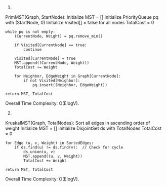 1.

PrimMST(Graph, StartNode):
    Initialize MST = []
    Initialize PriorityQueue pq with (StartNode, 0)
    Initialize Visited[] = false for all nodes
    TotalCost = 0

    while pq is not empty:
        (CurrentNode, Weight) = pq.remove_min()
        
        if Visited[CurrentNode] == true:
            continue
        
        Visited[CurrentNode] = true
        MST.append((CurrentNode, Weight))
        TotalCost += Weight
        
        for Neighbor, EdgeWeight in Graph[CurrentNode]:
            if not Visited[Neighbor]:
                pq.insert((Neighbor, EdgeWeight))
    
    return MST, TotalCost

Overall Time Complexity: O(ElogV).


2.

KruskalMST(Graph, TotalNodes):
    Sort all edges in ascending order of weight
    Initialize MST = []
    Initialize DisjointSet ds with TotalNodes
    TotalCost = 0

    for Edge (u, v, Weight) in SortedEdges:
        if ds.find(u) != ds.find(v):  // Check for cycle
            ds.union(u, v)
            MST.append((u, v, Weight))
            TotalCost += Weight
    
    return MST, TotalCost


Overall Time Complexity: O(ElogV).